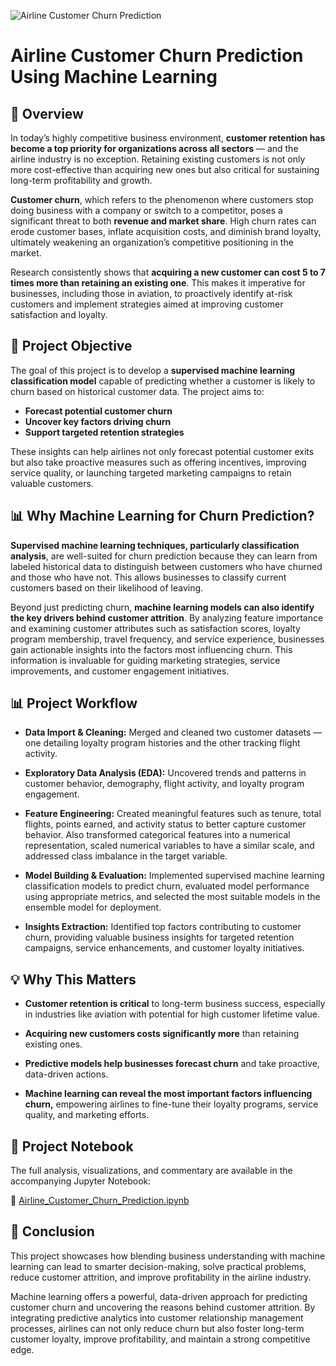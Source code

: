 ![Airline Customer Churn Prediction](https://github.com/user-attachments/assets/26534471-8c62-457b-b833-62db2dd63cc3)
# Airline Customer Churn Prediction Using Machine Learning
## 📌 Overview
In today’s highly competitive business environment, **customer retention has become a top priority for organizations across all sectors** — and the airline industry is no exception. Retaining existing customers is not only more cost-effective than acquiring new ones but also critical for sustaining long-term profitability and growth.

**Customer churn**, which refers to the phenomenon where customers stop doing business with a company or switch to a competitor, poses a significant threat to both **revenue and market share**. High churn rates can erode customer bases, inflate acquisition costs, and diminish brand loyalty, ultimately weakening an organization’s competitive positioning in the market.

Research consistently shows that **acquiring a new customer can cost 5 to 7 times more than retaining an existing one**. This makes it imperative for businesses, including those in aviation, to proactively identify at-risk customers and implement strategies aimed at improving customer satisfaction and loyalty.

## 🎯 Project Objective
The goal of this project is to develop a **supervised machine learning classification model** capable of predicting whether a customer is likely to churn based on historical customer data. The project aims to:
* **Forecast potential customer churn**
* **Uncover key factors driving churn**
* **Support targeted retention strategies**

These insights can help airlines not only forecast potential customer exits but also take proactive measures such as offering incentives, improving service quality, or launching targeted marketing campaigns to retain valuable customers.

## 📊 Why Machine Learning for Churn Prediction?
**Supervised machine learning techniques, particularly classification analysis**, are well-suited for churn prediction because they can learn from labeled historical data to distinguish between customers who have churned and those who have not. This allows businesses to classify current customers based on their likelihood of leaving.

Beyond just predicting churn, **machine learning models can also identify the key drivers behind customer attrition**. By analyzing feature importance and examining customer attributes such as satisfaction scores, loyalty program membership, travel frequency, and service experience, businesses gain actionable insights into the factors most influencing churn. This information is invaluable for guiding marketing strategies, service improvements, and customer engagement initiatives.

## 📊 Project Workflow
* **Data Import & Cleaning:**
Merged and cleaned two customer datasets — one detailing loyalty program histories and the other tracking flight activity.

* **Exploratory Data Analysis (EDA):**
Uncovered trends and patterns in customer behavior, demography, flight activity, and loyalty program engagement.

* **Feature Engineering:**
Created meaningful features such as tenure, total flights, points earned, and activity status to better capture customer behavior. Also transformed categorical features into a numerical representation, scaled numerical variables to have a similar scale, and addressed class imbalance in the target variable.

* **Model Building & Evaluation:**
Implemented supervised machine learning classification models to predict churn, evaluated model performance using appropriate metrics, and selected the most suitable models in the ensemble model for deployment.

* **Insights Extraction:**
Identified top factors contributing to customer churn, providing valuable business insights for targeted retention campaigns, service enhancements, and customer loyalty initiatives.

## 💡 Why This Matters
* **Customer retention is critical** to long-term business success, especially in industries like aviation with potential for high customer lifetime value.

* **Acquiring new customers costs significantly more** than retaining existing ones.

* **Predictive models help businesses forecast churn** and take proactive, data-driven actions.

* **Machine learning can reveal the most important factors influencing churn,** empowering airlines to fine-tune their loyalty programs, service quality, and marketing efforts.

## 📓 Project Notebook
The full analysis, visualizations, and commentary are available in the accompanying Jupyter Notebook:

📄 [Airline_Customer_Churn_Prediction.ipynb](https://github.com/Mobolaji-Salawu/Airline-Customer-Churn-Prediction-Using-Machine-Learning/blob/main/Airline_Customer_Churn_Prediction.ipynb)

## 🚀 Conclusion
This project showcases how blending business understanding with machine learning can lead to smarter decision-making, solve practical problems, reduce customer attrition, and improve profitability in the airline industry.

Machine learning offers a powerful, data-driven approach for predicting customer churn and uncovering the reasons behind customer attrition. By integrating predictive analytics into customer relationship management processes, airlines can not only reduce churn but also foster long-term customer loyalty, improve profitability, and maintain a strong competitive edge.
